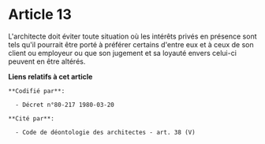 # Article 13

L'architecte doit éviter toute situation où les intérêts privés en présence sont tels qu'il pourrait être porté à préférer
certains d'entre eux et à ceux de son client ou employeur ou que son jugement et sa loyauté envers celui-ci peuvent en être
altérés.

**Liens relatifs à cet article**

	**Codifié par**:

	  - Décret n°80-217 1980-03-20

	**Cité par**:

	  - Code de déontologie des architectes - art. 38 (V)
